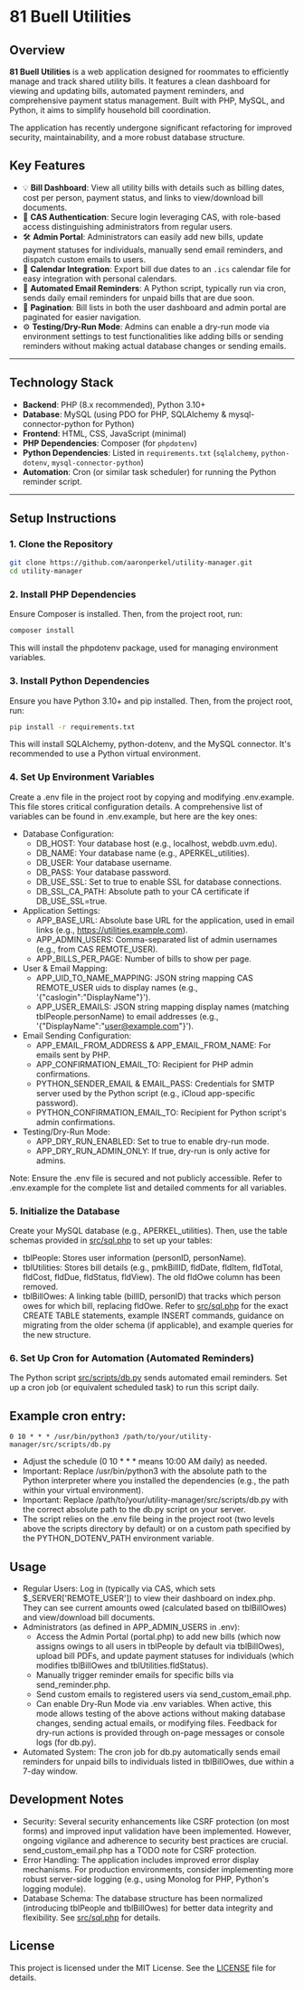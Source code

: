 # 81 Buell Utilities

## Overview
**81 Buell Utilities** is a web application designed for roommates to efficiently manage and track shared utility bills. It features a clean dashboard for viewing and updating bills, automated payment reminders, and comprehensive payment status management. Built with PHP, MySQL, and Python, it aims to simplify household bill coordination.

The application has recently undergone significant refactoring for improved security, maintainability, and a more robust database structure.

## Key Features
- 💡 **Bill Dashboard**: View all utility bills with details such as billing dates, cost per person, payment status, and links to view/download bill documents.
- 🔐 **CAS Authentication**: Secure login leveraging CAS, with role-based access distinguishing administrators from regular users.
- 🛠 **Admin Portal**: Administrators can easily add new bills, update payment statuses for individuals, manually send email reminders, and dispatch custom emails to users.
- 📅 **Calendar Integration**: Export bill due dates to an `.ics` calendar file for easy integration with personal calendars.
- 📧 **Automated Email Reminders**: A Python script, typically run via cron, sends daily email reminders for unpaid bills that are due soon.
-  📄 **Pagination**: Bill lists in both the user dashboard and admin portal are paginated for easier navigation.
- ⚙️ **Testing/Dry-Run Mode**: Admins can enable a dry-run mode via environment settings to test functionalities like adding bills or sending reminders without making actual database changes or sending emails.

---

## Technology Stack
- **Backend**: PHP (8.x recommended), Python 3.10+
- **Database**: MySQL (using PDO for PHP, SQLAlchemy & mysql-connector-python for Python)
- **Frontend**: HTML, CSS, JavaScript (minimal)
- **PHP Dependencies**: Composer (for `phpdotenv`)
- **Python Dependencies**: Listed in `requirements.txt` (`sqlalchemy`, `python-dotenv`, `mysql-connector-python`)
- **Automation**: Cron (or similar task scheduler) for running the Python reminder script.

---

## Setup Instructions

### 1. Clone the Repository
```bash
git clone https://github.com/aaronperkel/utility-manager.git
cd utility-manager
```

### 2. Install PHP Dependencies

Ensure Composer is installed. Then, from the project root, run:

```bash
composer install
```
This will install the phpdotenv package, used for managing environment variables.

### 3. Install Python Dependencies

Ensure you have Python 3.10+ and pip installed. Then, from the project root, run:

```bash
pip install -r requirements.txt
```
This will install SQLAlchemy, python-dotenv, and the MySQL connector. It's recommended to use a Python virtual environment.

### 4. Set Up Environment Variables

Create a .env file in the project root by copying and modifying .env.example. This file stores critical configuration details. A comprehensive list of variables can be found in .env.example, but here are the key ones:

- Database Configuration:
  - DB_HOST: Your database host (e.g., localhost, webdb.uvm.edu).
  - DB_NAME: Your database name (e.g., APERKEL_utilities).
  - DB_USER: Your database username.
  - DB_PASS: Your database password.
  - DB_USE_SSL: Set to true to enable SSL for database connections.
  - DB_SSL_CA_PATH: Absolute path to your CA certificate if DB_USE_SSL=true.
- Application Settings:
  - APP_BASE_URL: Absolute base URL for the application, used in email links (e.g., https://utilities.example.com).
  - APP_ADMIN_USERS: Comma-separated list of admin usernames (e.g., from CAS REMOTE_USER).
  - APP_BILLS_PER_PAGE: Number of bills to show per page.
- User & Email Mapping:
  - APP_UID_TO_NAME_MAPPING: JSON string mapping CAS REMOTE_USER uids to display names (e.g., '{"caslogin":"DisplayName"}').
  - APP_USER_EMAILS: JSON string mapping display names (matching tblPeople.personName) to email addresses (e.g., '{"DisplayName":"user@example.com"}').
- Email Sending Configuration:
  - APP_EMAIL_FROM_ADDRESS & APP_EMAIL_FROM_NAME: For emails sent by PHP.
  - APP_CONFIRMATION_EMAIL_TO: Recipient for PHP admin confirmations.
  - PYTHON_SENDER_EMAIL & EMAIL_PASS: Credentials for SMTP server used by the Python script (e.g., iCloud app-specific password).
  - PYTHON_CONFIRMATION_EMAIL_TO: Recipient for Python script's admin confirmations.
- Testing/Dry-Run Mode:
  - APP_DRY_RUN_ENABLED: Set to true to enable dry-run mode.
  - APP_DRY_RUN_ADMIN_ONLY: If true, dry-run is only active for admins.

Note: Ensure the .env file is secured and not publicly accessible. Refer to .env.example for the complete list and detailed comments for all variables.

### 5. Initialize the Database

Create your MySQL database (e.g., APERKEL_utilities). Then, use the table schemas provided in [src/sql.php](src/sql.php) to set up your tables:

- tblPeople: Stores user information (personID, personName).
- tblUtilities: Stores bill details (e.g., pmkBillID, fldDate, fldItem, fldTotal, fldCost, fldDue, fldStatus, fldView). The old fldOwe column has been removed.
- tblBillOwes: A linking table (billID, personID) that tracks which person owes for which bill, replacing fldOwe.
Refer to [src/sql.php](src/sql.php) for the exact CREATE TABLE statements, example INSERT commands, guidance on migrating from the older schema (if applicable), and example queries for the new structure.

### 6. Set Up Cron for Automation (Automated Reminders)

The Python script [src/scripts/db.py](src/scripts/db.py) sends automated email reminders. Set up a cron job (or equivalent scheduled task) to run this script daily.

## Example cron entry:

```cron
0 10 * * * /usr/bin/python3 /path/to/your/utility-manager/src/scripts/db.py
```
- Adjust the schedule (0 10 * * * means 10:00 AM daily) as needed.
- Important: Replace /usr/bin/python3 with the absolute path to the Python interpreter where you installed the dependencies (e.g., the path within your virtual environment).
- Important: Replace /path/to/your/utility-manager/src/scripts/db.py with the correct absolute path to the db.py script on your server.
- The script relies on the .env file being in the project root (two levels above the scripts directory by default) or on a custom path specified by the PYTHON_DOTENV_PATH environment variable.

## Usage

- Regular Users: Log in (typically via CAS, which sets $_SERVER['REMOTE_USER']) to view their dashboard on index.php. They can see current amounts owed (calculated based on tblBillOwes) and view/download bill documents.
- Administrators (as defined in APP_ADMIN_USERS in .env):
  - Access the Admin Portal (portal.php) to add new bills (which now assigns owings to all users in tblPeople by default via tblBillOwes), upload bill PDFs, and update payment statuses for individuals (which modifies tblBillOwes and tblUtilities.fldStatus).
  - Manually trigger reminder emails for specific bills via send_reminder.php.
  - Send custom emails to registered users via send_custom_email.php.
  - Can enable Dry-Run Mode via .env variables. When active, this mode allows testing of the above actions without making database changes, sending actual emails, or modifying files. Feedback for dry-run actions is provided through on-page messages or console logs (for db.py).
- Automated System: The cron job for db.py automatically sends email reminders for unpaid bills to individuals listed in tblBillOwes, due within a 7-day window.

## Development Notes

- Security: Several security enhancements like CSRF protection (on most forms) and improved input validation have been implemented. However, ongoing vigilance and adherence to security best practices are crucial. send_custom_email.php has a TODO note for CSRF protection.
- Error Handling: The application includes improved error display mechanisms. For production environments, consider implementing more robust server-side logging (e.g., using Monolog for PHP, Python's logging module).
- Database Schema: The database structure has been normalized (introducing tblPeople and tblBillOwes) for better data integrity and flexibility. See [src/sql.php](src/sql.php) for details.

## License

This project is licensed under the MIT License. See the [LICENSE](LICENSE) file for details.

